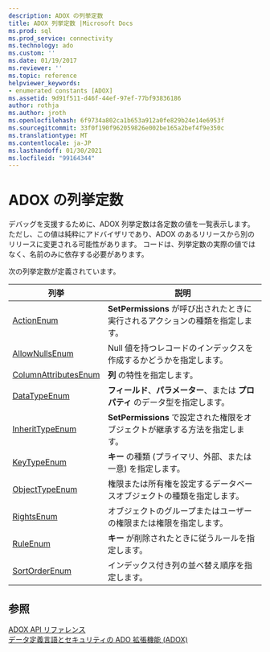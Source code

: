 ```yaml
---
description: ADOX の列挙定数
title: ADOX 列挙定数 |Microsoft Docs
ms.prod: sql
ms.prod_service: connectivity
ms.technology: ado
ms.custom: ''
ms.date: 01/19/2017
ms.reviewer: ''
ms.topic: reference
helpviewer_keywords:
- enumerated constants [ADOX]
ms.assetid: 9d91f511-d46f-44ef-97ef-77bf93836186
author: rothja
ms.author: jroth
ms.openlocfilehash: 6f9734a802ca1b653a912a0fe829b24e14e6953f
ms.sourcegitcommit: 33f0f190f962059826e002be165a2bef4f9e350c
ms.translationtype: MT
ms.contentlocale: ja-JP
ms.lasthandoff: 01/30/2021
ms.locfileid: "99164344"
---
```

# <a name="adox-enumerated-constants"></a>ADOX の列挙定数
デバッグを支援するために、ADOX 列挙定数は各定数の値を一覧表示します。 ただし、この値は純粋にアドバイザリであり、ADOX のあるリリースから別のリリースに変更される可能性があります。 コードは、列挙定数の実際の値ではなく、名前のみに依存する必要があります。  
  
 次の列挙定数が定義されています。  
  
|列挙|説明|  
|-----------------|-----------------|  
|[ActionEnum](./actionenum.md)|**SetPermissions** が呼び出されたときに実行されるアクションの種類を指定します。|  
|[AllowNullsEnum](./allownullsenum.md)|Null 値を持つレコードのインデックスを作成するかどうかを指定します。|  
|[ColumnAttributesEnum](./columnattributesenum.md)|**列** の特性を指定します。|  
|[DataTypeEnum](../ado-api/datatypeenum.md)|**フィールド**、**パラメーター**、または **プロパティ** のデータ型を指定します。|  
|[InheritTypeEnum](./inherittypeenum.md)|**SetPermissions** で設定された権限をオブジェクトが継承する方法を指定します。|  
|[KeyTypeEnum](./keytypeenum.md)|**キー** の種類 (プライマリ、外部、または一意) を指定します。|  
|[ObjectTypeEnum](./objecttypeenum.md)|権限または所有権を設定するデータベースオブジェクトの種類を指定します。|  
|[RightsEnum](./rightsenum.md)|オブジェクトのグループまたはユーザーの権限または権限を指定します。|  
|[RuleEnum](./ruleenum.md)|**キー** が削除されたときに従うルールを指定します。|  
|[SortOrderEnum](./sortorderenum.md)|インデックス付き列の並べ替え順序を指定します。|  
  
## <a name="see-also"></a>参照  
 [ADOX API リファレンス](./adox-object-model.md)   
 [データ定義言語とセキュリティの ADO 拡張機能 (ADOX)](../../guide/extensions/ado-extensions-for-data-definition-language-and-security-adox.md)